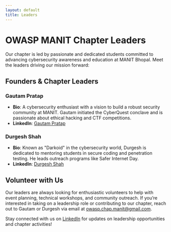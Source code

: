 ```yaml
---
layout: default
title: Leaders
---
```

# OWASP MANIT Chapter Leaders

Our chapter is led by passionate and dedicated students committed to advancing cybersecurity awareness and education at MANIT Bhopal. Meet the leaders driving our mission forward:

## Founders & Chapter Leaders
### Gautam Pratap
- **Bio**: A cybersecurity enthusiast with a vision to build a robust security community at MANIT. Gautam initiated the CyberQuest conclave and is passionate about ethical hacking and CTF competitions.
- **LinkedIn**: [Gautam Pratap](https://www.linkedin.com/in/gautampratap/)

### Durgesh Shah
- **Bio**: Known as "Darkoid" in the cybersecurity world, Durgesh is dedicated to mentoring students in secure coding and penetration testing. He leads outreach programs like Safer Internet Day.
- **LinkedIn**: [Durgesh Shah](https://www.linkedin.com/in/darkoid/)

## Volunteer with Us
Our leaders are always looking for enthusiastic volunteers to help with event planning, technical workshops, and community outreach. If you’re interested in taking on a leadership role or contributing to our chapter, reach out to Gautam or Durgesh via email at owasp.chap.manit@gmail.com.

Stay connected with us on [LinkedIn](https://www.linkedin.com/company/owasp-manit-bhopal) for updates on leadership opportunities and chapter activities!